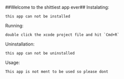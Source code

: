 ##Welcome to the shittiest app ever##
Instalating:
	
	this app can not be installed

Running:
	
	double click the xcode project file and hit `Cmd+R`
	
Uninstallation:
	
	this app can not be uninstalled

Usage:

	This app is not ment to be used so please dont
